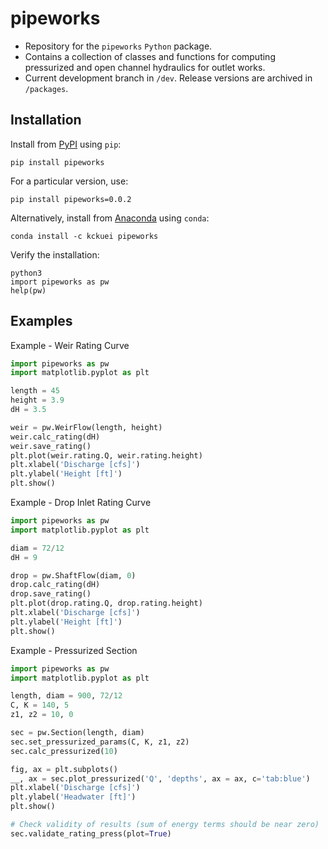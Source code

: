 # pipeworks
* Repository for the `pipeworks` `Python` package. 
* Contains a collection of classes and functions for computing pressurized and open channel hydraulics for outlet works.
* Current development branch in `/dev`. Release versions are archived in `/packages`.


## Installation
Install from [PyPI](https://pypi.org/project/pipeworks/) using `pip`:
```
pip install pipeworks
```

For a particular version, use:
```
pip install pipeworks=0.0.2
```


Alternatively, install from [Anaconda](https://anaconda.org/kckuei/pipeworks) using `conda`:
```
conda install -c kckuei pipeworks
```

Verify the installation:
```
python3
import pipeworks as pw
help(pw)
```

## Examples

Example - Weir Rating Curve
```python
import pipeworks as pw
import matplotlib.pyplot as plt

length = 45
height = 3.9
dH = 3.5

weir = pw.WeirFlow(length, height)
weir.calc_rating(dH)
weir.save_rating()
plt.plot(weir.rating.Q, weir.rating.height)
plt.xlabel('Discharge [cfs]')
plt.ylabel('Height [ft]')
plt.show()
```

Example - Drop Inlet Rating Curve
```python
import pipeworks as pw
import matplotlib.pyplot as plt

diam = 72/12
dH = 9

drop = pw.ShaftFlow(diam, 0)
drop.calc_rating(dH)
drop.save_rating()
plt.plot(drop.rating.Q, drop.rating.height)
plt.xlabel('Discharge [cfs]')
plt.ylabel('Height [ft]')
plt.show()

```

Example - Pressurized Section
```python
import pipeworks as pw
import matplotlib.pyplot as plt

length, diam = 900, 72/12
C, K = 140, 5
z1, z2 = 10, 0

sec = pw.Section(length, diam)
sec.set_pressurized_params(C, K, z1, z2)
sec.calc_pressurized(10)

fig, ax = plt.subplots()
__, ax = sec.plot_pressurized('Q', 'depths', ax = ax, c='tab:blue')
plt.xlabel('Discharge [cfs]')
plt.ylabel('Headwater [ft]')
plt.show()  

# Check validity of results (sum of energy terms should be near zero)
sec.validate_rating_press(plot=True)
```
